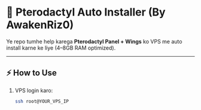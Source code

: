 # 🚀 Pterodactyl Auto Installer (By AwakenRiz0)

Ye repo tumhe help karega **Pterodactyl Panel + Wings** ko VPS me auto install karne ke liye (4–8GB RAM optimized).

---

## ⚡ How to Use

1. VPS login karo:
   ```bash
   ssh root@YOUR_VPS_IP
   
